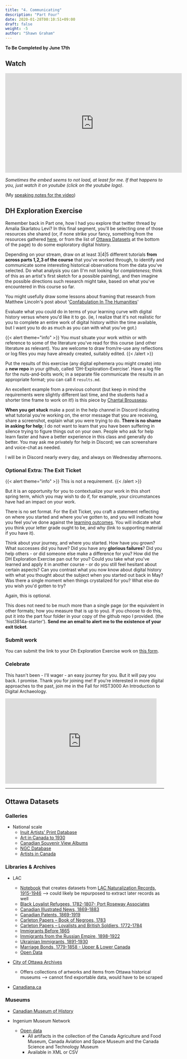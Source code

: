 ```yaml
---
title: "4. Communicating"
description: "Part Four"
date: 2020-01-28T00:10:51+09:00
draft: false
weight: -5
author: "Shawn Graham"
---
```


**To Be Completed by June 17th**

## Watch

<div align="center"><iframe width="560" height="315" src="https://www.youtube.com/embed/AB4IN8m9Kbg" title="YouTube video player" frameborder="0" allow="accelerometer; autoplay; clipboard-write; encrypted-media; gyroscope; picture-in-picture" allowfullscreen></iframe></div>

_Sometimes the embed seems to not load, at least for me. If that happens to you, just watch it on youtube (click on the youtube logo)_.

(My [speaking notes for the video](/data/part-four-text.md))


## DH Exploration Exercise

Remember back in Part one, how I had you explore that twitter thread by Amalia Skarlatou Levi? In this final segment, you'll be selecting one of those resources she shared (or, if none strike your fancy, something from the resources gathered [here](https://diaryindex.com/digitized-diaries/), or from the list of [Ottawa Datasets](#ottawa-datasets) at the bottom of the page) to do some exploratory digital history.

Depending on your stream, draw on at least 3|4|5 different tutorials **from across parts 1,2,3 of the course** that you've worked through, to identify and communicate some interesting historical observations from the data you've selected. Do what analysis you can (I'm not looking for _completeness_; think of this as an artist's first sketch for a possible painting), and then imagine the possible directions such research might take, based on what you've encountered in this course so far.

You might usefully draw some lessons about framing that research from Matthew Lincoln's post about '[Confabulation In The Humanities](https://matthewlincoln.net/2015/03/21/confabulation-in-the-humanities.html)'

Evaluate what you could do in terms of your learning curve with digital history versus where you'd like it to go. (ie, I realize that it's not realistic for you to complete an entire work of digital history within the time available, but I want you to do as much as you can with what you've got.)

{{< alert theme="info" >}}
You _must_ situate your work within or with reference to some of the literature you've read for this course (and other literature as relevant). You are welcome to draw from/re-use any reflections or log files you may have already created, suitably edited.
{{< /alert >}}

Put the results of this exercise (any digital ephemera you might create) into a **new repo** in your github, called 'DH-Exploration-Exercise'. Have a log file for the nuts-and-bolts work; in a separate file communicate the results in an appropriate format; you can call it `results.md`.

An excellent example from a previous cohorot (but keep in mind the requirements were slightly different last time, and the students had a shorter time frame to work on it!) is this piece by [Chantal Brousseau](https://hist-digitized.netlify.app/post/2020-06-14-week-six/).

**When you get stuck** make a post in the help channel in Discord indicating what tutorial you're working on, the error message that you are receiving, share a screenshot, explain what you were trying to do. **There is no shame in asking for help**; I do not want to learn that you have been suffering in silence trying to figure things out on your own. People who ask for help learn faster and have a better experience in this class and generally do better. You may ask me privately for help in Discord; we can screenshare and voice-chat as needed.

I will be in Discord nearly every day, and always on Wednesday afternoons.

### Optional Extra: The Exit Ticket

{{< alert theme="info" >}}
This is not a requirement.
{{< /alert >}}

But it is an opportunity for you to contextualize your work in this short spring term, which you may wish to do if, for example, your circumstances have had an impact on your work.

There is no set format. For the Exit Ticket, you craft a statement reflecting on where you started and where you’ve gotten to, and you will indicate how you feel you’ve done against the [learning outcomes](https://craftingdh.netlify.com/docs/2-learning-outcomes). You will indicate what you think your letter grade ought to be, and why (link to supporting material if you have it).

Think about your journey, and where you started. How have you grown? What successes did you have? Did you have any **glorious failures**? Did you help others - or did someone else make a difference for you? How did the DH Exploration Exercise pan out for you? Could you take what you've learned and apply it in another course - or do you still feel hesitant about certain aspects? Can you contrast what you now know about digital history with what you thought about the subject when you started out back in May? Was there a single moment when things crystalized for you? What else do you wish you'd gotten to try?

Again, this is optional.

This does not need to be much more than a single page (or the equivalent in other formats; how you measure that is up to you). If you choose to do this, put it into the part four folder in your copy of the github repo I provided. (the 'hist3814a-starter'). **Send me an email to alert me to the existence of your exit ticket**.

### Submit work

You can submit the link to your Dh Exploration Exercise work on [this form](https://forms.gle/mEqh72LLR5vCqknW6).

### Celebrate

This hasn't been - I'll wager - an easy journey for you. But it will pay you back. I promise. Thank you for joining me! If you're interested in more digital approaches to the past, join me in the Fall for HIST3000 An Introduction to Digital Archaeology.

<iframe src="https://giphy.com/embed/4GY3ljn0SuvrpvxIck" width="480" height="270" frameBorder="0" class="giphy-embed" allowFullScreen></iframe>

---

## Ottawa Datasets

### Galleries
- National scale
  - [Inuit Artists' Print Database](https://www.gallery.ca/inuit_artists/home.jsp?Lang=EN)
  - [Art in Canada to 1930](https://www.gallery.ca/indexartcanada/home.jsp?Lang=EN)
  - [Canadian Souvenir View Albums](https://www.gallery.ca/sva/intro_e.htm)
  - [NGC Database](http://archives.gallery.ca/?lang=en)
  - [Artists in Canada](https://app.pch.gc.ca/application/aac-aic/?lang=en)


### Libraries & Archives
- LAC
  - [Notebook](https://nbviewer.jupyter.org/github/GLAM-Workbench/library-archives-canada/blob/master/lac-naturalisation-1915-1945-harvest-by-country.ipynb) that creates datasets from [LAC Naturalization Records, 1915-1946](https://www.bac-lac.gc.ca/eng/discover/immigration/citizenship-naturalization-records/naturalized-records-1915-1951/Pages/introduction.aspx) --> could likely be repurposed to extract later records as well
  - [Black Loyalist Refugees, 1782-1807- Port Roseway Associates](https://www.bac-lac.gc.ca/eng/discover/military-heritage/loyalists/loyalist-port-roseway/Pages/port-roseway-associates-loyalists.aspx)
  - [Canadian Illustrated News, 1869-1883](https://www.bac-lac.gc.ca/eng/discover/canadian-illustrated-news-1869-1883/Pages/canadian-illustrated-news.aspx)
  - [Canadian Patents, 1869-1919](https://www.bac-lac.gc.ca/eng/discover/patents-1869-1919/Pages/canadian-patents-1869-1919.aspx)
  - [Carleton Papers – Book of Negroes, 1783](https://www.bac-lac.gc.ca/eng/discover/military-heritage/loyalists/book-of-negroes/Pages/introduction.aspx)
  - [Carleton Papers – Loyalists and British Soldiers, 1772-1784](https://www.bac-lac.gc.ca/eng/discover/military-heritage/loyalists/loyalists-british-soldiers-1722-1784/Pages/introduction.aspx)
  - [Immigrants Before 1865](https://www.bac-lac.gc.ca/eng/discover/immigration/immigration-records/immigrants-before-1865/Pages/introduction.aspx)
  - [Immigrants from the Russian Empire, 1898-1922](https://www.bac-lac.gc.ca/eng/discover/immigration/immigration-records/immigrants-russian-empire/Pages/introduction.aspx)
  - [Ukrainian Immigrants, 1891-1930](https://www.bac-lac.gc.ca/eng/discover/immigration/immigration-records/immigrants-ukraine-1891-1930/Pages/introduction.aspx)
  - [Marriage Bonds, 1779-1858 - Upper & Lower Canada](https://www.bac-lac.gc.ca/eng/discover/vital-statistics-births-marriages-deaths/marriage-bonds/Pages/marriage-bonds-upper-lower.aspx)
  - [Open Data](https://search.open.canada.ca/en/od/?sort=score%20desc&page=1&search_text=&od-search-subjects=History%20and%20Archaeology&od-search-format=CSV)

- [City of Ottawa Archives](http://ottawa.minisisinc.com/ottawa/scripts/mwimain.dll?logon&application=UNION_SEARCH&language=144&file=[ottawa_web]NewOPAC\index.html)
  - Offers collections of artworks and items from Ottawa historical museums --> cannot find exportable data, would have to be scraped

- [Canadiana.ca](https://www.canadiana.ca/)

### Museums

- [Canadian Museum of History](https://www.historymuseum.ca/collections/)

- Ingenium Museum Network
  - [Open data](https://ingeniumcanada.org/collection-research/artifact-open-data-set-mash-up)
    - All artifacts in the collection of the Canada Agriculture and Food Museum, Canada Aviation and Space Museum and the Canada Science and Technology Museum
    - Available in XML or CSV
